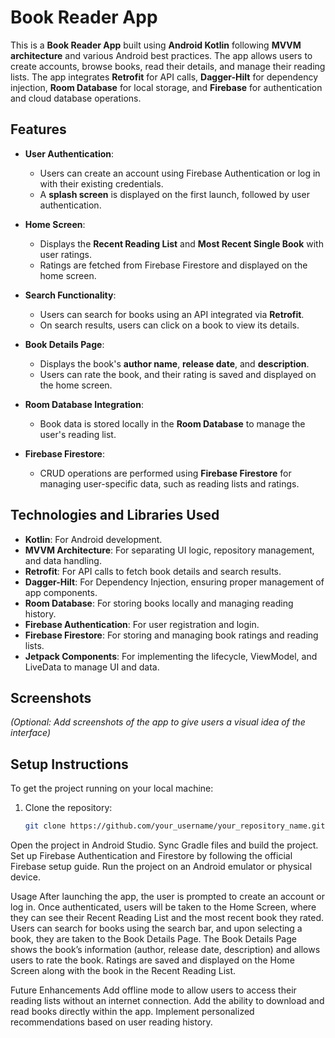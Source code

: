 # Book Reader App

This is a **Book Reader App** built using **Android Kotlin** following **MVVM architecture** and various Android best practices. The app allows users to create accounts, browse books, read their details, and manage their reading lists. The app integrates **Retrofit** for API calls, **Dagger-Hilt** for dependency injection, **Room Database** for local storage, and **Firebase** for authentication and cloud database operations.

## Features

- **User Authentication**: 
  - Users can create an account using Firebase Authentication or log in with their existing credentials.
  - A **splash screen** is displayed on the first launch, followed by user authentication.

- **Home Screen**: 
  - Displays the **Recent Reading List** and **Most Recent Single Book** with user ratings.
  - Ratings are fetched from Firebase Firestore and displayed on the home screen.

- **Search Functionality**: 
  - Users can search for books using an API integrated via **Retrofit**.
  - On search results, users can click on a book to view its details.

- **Book Details Page**: 
  - Displays the book's **author name**, **release date**, and **description**.
  - Users can rate the book, and their rating is saved and displayed on the home screen.

- **Room Database Integration**: 
  - Book data is stored locally in the **Room Database** to manage the user's reading list.

- **Firebase Firestore**: 
  - CRUD operations are performed using **Firebase Firestore** for managing user-specific data, such as reading lists and ratings.

## Technologies and Libraries Used

- **Kotlin**: For Android development.
- **MVVM Architecture**: For separating UI logic, repository management, and data handling.
- **Retrofit**: For API calls to fetch book details and search results.
- **Dagger-Hilt**: For Dependency Injection, ensuring proper management of app components.
- **Room Database**: For storing books locally and managing reading history.
- **Firebase Authentication**: For user registration and login.
- **Firebase Firestore**: For storing and managing book ratings and reading lists.
- **Jetpack Components**: For implementing the lifecycle, ViewModel, and LiveData to manage UI and data.

## Screenshots
*(Optional: Add screenshots of the app to give users a visual idea of the interface)*

## Setup Instructions

To get the project running on your local machine:

1. Clone the repository:
   ```bash
   git clone https://github.com/your_username/your_repository_name.git
Open the project in Android Studio.
Sync Gradle files and build the project.
Set up Firebase Authentication and Firestore by following the official Firebase setup guide.
Run the project on an Android emulator or physical device.

Usage
After launching the app, the user is prompted to create an account or log in.
Once authenticated, users will be taken to the Home Screen, where they can see their Recent Reading List and the most recent book they rated.
Users can search for books using the search bar, and upon selecting a book, they are taken to the Book Details Page.
The Book Details Page shows the book’s information (author, release date, description) and allows users to rate the book.
Ratings are saved and displayed on the Home Screen along with the book in the Recent Reading List.

Future Enhancements 
Add offline mode to allow users to access their reading lists without an internet connection.
Add the ability to download and read books directly within the app.
Implement personalized recommendations based on user reading history.
